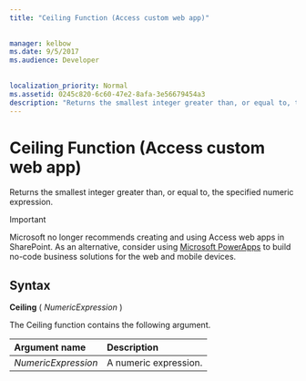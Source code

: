 ```yaml
---
title: "Ceiling Function (Access custom web app)"
  
  
manager: kelbow
ms.date: 9/5/2017
ms.audience: Developer
 
  
localization_priority: Normal
ms.assetid: 0245c820-6c60-47e2-8afa-3e56679454a3
description: "Returns the smallest integer greater than, or equal to, the specified numeric expression."
---
```


# Ceiling Function (Access custom web app)

Returns the smallest integer greater than, or equal to, the specified numeric expression.
  
> [!IMPORTANT]
> Microsoft no longer recommends creating and using Access web apps in SharePoint. As an alternative, consider using [Microsoft PowerApps](https://powerapps.microsoft.com/en-us/) to build no-code business solutions for the web and mobile devices. 
  
## Syntax

 **Ceiling** (  *NumericExpression*  ) 
  
The Ceiling function contains the following argument.
  
|**Argument name**|**Description**|
|:-----|:-----|
| *NumericExpression*  <br/> |A numeric expression.  <br/> |
   

